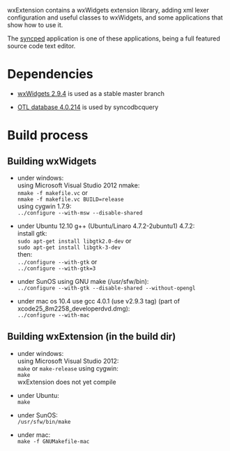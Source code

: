 wxExtension contains a wxWidgets extension library, adding xml lexer 
configuration and useful classes to wxWidgets, 
and some applications that show how to use it.

The [syncped](http://antonvw.github.com/syncped) application is 
one of these applications, being a full featured source code text editor. 

# Dependencies

- [wxWidgets 2.9.4](http://www.wxwidgets.org/) is used as a stable master branch  
  
- [OTL database 4.0.214](http://otl.sourceforge.net/) is used by syncodbcquery  
  

# Build process

## Building wxWidgets

- under windows:   
    using Microsoft Visual Studio 2012 nmake:    
    `nmake -f makefile.vc` or   
    `nmake -f makefile.vc BUILD=release`   
    using cygwin 1.7.9:   
    `../configure --with-msw --disable-shared`  
    
- under Ubuntu 12.10 g++ (Ubuntu/Linaro 4.7.2-2ubuntu1) 4.7.2:   
    install gtk:   
    `sudo apt-get install libgtk2.0-dev`   or   
    `sudo apt-get install libgtk-3-dev`   
    then:   
    `../configure --with-gtk`  or   
    `../configure --with-gtk=3`   
    
- under SunOS using GNU make (/usr/sfw/bin):  
    `../configure --with-gtk --disable-shared --without-opengl`  
  
- under mac os 10.4 use gcc 4.0.1 (use v2.9.3 tag) (part of xcode25_8m2258_developerdvd.dmg):   
    `../configure --with-mac`

## Building wxExtension (in the build dir)
  
- under windows:   
    using Microsoft Visual Studio 2012:   
    `make` or `make-release`
    using cygwin:   
    `make`  
    wxExtension does not yet compile
    
- under Ubuntu:  
    `make`
    
- under SunOS:  
    `/usr/sfw/bin/make`   
    
- under mac:  
    `make -f GNUMakefile-mac`
    
